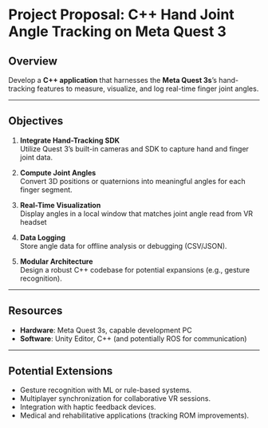 # Project Proposal: C++ Hand Joint Angle Tracking on Meta Quest 3

## Overview
Develop a **C++ application** that harnesses the **Meta Quest 3s**’s hand-tracking features to measure, visualize, and log real-time finger joint angles.

---

## Objectives
1. **Integrate Hand-Tracking SDK**  
   Utilize Quest 3’s built-in cameras and SDK to capture hand and finger joint data.

2. **Compute Joint Angles**  
   Convert 3D positions or quaternions into meaningful angles for each finger segment.

3. **Real-Time Visualization**  
   Display angles in a local window that matches joint angle read from VR headset

4. **Data Logging**  
   Store angle data for offline analysis or debugging (CSV/JSON).

5. **Modular Architecture**  
   Design a robust C++ codebase for potential expansions (e.g., gesture recognition).

---

## Resources
- **Hardware**: Meta Quest 3s, capable development PC
- **Software**: Unity Editor, C++ (and potentially ROS for communication)

---

## Potential Extensions
- Gesture recognition with ML or rule-based systems.
- Multiplayer synchronization for collaborative VR sessions.
- Integration with haptic feedback devices.
- Medical and rehabilitative applications (tracking ROM improvements).